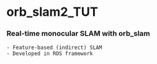 # orb_slam2_TUT

### Real-time monocular SLAM with orb_slam
	- Feature-based (indirect) SLAM
	- Developed in ROS framework
	


